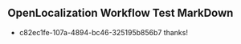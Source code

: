 ## OpenLocalization Workflow Test MarkDown
* c82ec1fe-107a-4894-bc46-325195b856b7 thanks!

<!--HONumber=Jul16_HO4-->


